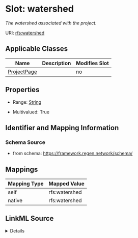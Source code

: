 

# Slot: watershed


_The watershed associated with the project._





URI: [rfs:watershed](https://framework.regen.network/schema/watershed)



<!-- no inheritance hierarchy -->





## Applicable Classes

| Name | Description | Modifies Slot |
| --- | --- | --- |
| [ProjectPage](ProjectPage.md) |  |  no  |







## Properties

* Range: [String](String.md)

* Multivalued: True





## Identifier and Mapping Information







### Schema Source


* from schema: https://framework.regen.network/schema/




## Mappings

| Mapping Type | Mapped Value |
| ---  | ---  |
| self | rfs:watershed |
| native | rfs:watershed |




## LinkML Source

<details>
```yaml
name: watershed
description: The watershed associated with the project.
from_schema: https://framework.regen.network/schema/
rank: 1000
slot_uri: rfs:watershed
alias: watershed
domain_of:
- ProjectPage
range: string
multivalued: true

```
</details>